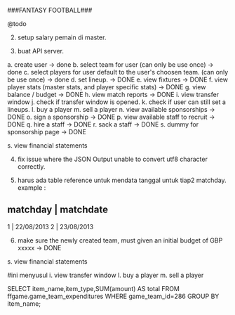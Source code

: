 ###FANTASY FOOTBALL###

@todo

2. setup salary pemain di master.

3. buat API server.

a. create user -> done
b. select team for user (can only be use once) -> done
c. select players for user default to the user's choosen team. (can only be use once) -> done
d. set lineup. -> DONE
e. view fixtures -> DONE
f. view player stats (master stats, and player specific stats) -> DONE
g. view balance / budget -> DONE
h. view match reports -> DONE
i. view transfer window
j. check if transfer window is opened.
k. check if user can still set a lineups.
l. buy a player
m. sell a player 
n. view available sponsorships -> DONE
o. sign a sponsorship -> DONE
p. view available staff to recruit -> DONE
q. hire a staff -> DONE
r. sack a staff -> DONE
s. dummy for sponsorship page -> DONE

s. view financial statements

4. fix issue where the JSON Output unable to convert utf8 character correctly.

5. harus ada table reference untuk mendata tanggal untuk tiap2 matchday.
example : 

matchday | matchdate
----------------------------
1		 | 22/08/2013
2        | 23/08/2013


6. make sure the newly created team, must given an initial budget of  GBP xxxxx -> DONE


s. view financial statements


#ini menyusul
i. view transfer window
l. buy a player
m. sell a player 


SELECT item_name,item_type,SUM(amount) AS total
FROM ffgame.game_team_expenditures 
WHERE game_team_id=286 
GROUP BY item_name;